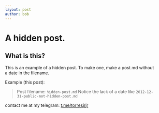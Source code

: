 ```yaml
---
layout: post
author: bob
---
```

# A hidden post.
## What is this?
This is an example of a hidden post. To make one, make a post.md without a date in the filename.

Example (this post):
> Post filename: `hidden-post.md`
> Notice the lack of a date like `2012-12-31-public-not-hidden-post.md`

contact me at my telegram: [t.me/torresjrjr](t.me/torresjrjr)
